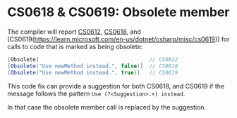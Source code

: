 # CS0618 & CS0619: Obsolete member
The compiler will report [CS0612](https://learn.microsoft.com/en-us/dotnet/csharp/misc/cs0612),
[CS0618](https://learn.microsoft.com/en-us/dotnet/csharp/language-reference/compiler-messages/cs0618),
and [CS0619(https://learn.microsoft.com/en-us/dotnet/csharp/misc/cs0619)]
for calls to code that is marked as being obsolete:

``` C#
[Obsolete]                                   // CS0612
[Obsolete("Use newMethod instead.", false)]  // CS0618
[Obsolete("Use newMethod instead.", true)]   // CS0619
```

This code fix can provide a suggestion for both CS0618, and CS0619 if the
message follows the pattern `Use (?<Suggestion>.+) instead`.

In that case the obsolete member call is replaced by the suggestion.

